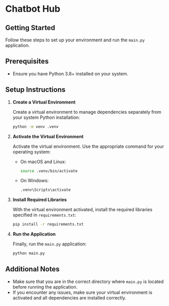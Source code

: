 # Chatbot Hub

## Getting Started

Follow these steps to set up your environment and run the `main.py` application.

## Prerequisites

- Ensure you have Python 3.8+ installed on your system.

## Setup Instructions

1. **Create a Virtual Environment**

   Create a virtual environment to manage dependencies separately from your system Python installation:

   ```bash
   python -m venv .venv
   ```

2. **Activate the Virtual Environment**

   Activate the virtual environment. Use the appropriate command for your operating system:

   - On macOS and Linux:
     ```bash
     source .venv/bin/activate
     ```
   - On Windows:
     ```bash
     .venv\Scripts\activate
     ```

3. **Install Required Libraries**

   With the virtual environment activated, install the required libraries specified in `requirements.txt`:

   ```bash
   pip install -r requirements.txt
   ```

4. **Run the Application**

   Finally, run the `main.py` application:

   ```bash
   python main.py
   ```

## Additional Notes

- Make sure that you are in the correct directory where `main.py` is located before running the application.
- If you encounter any issues, make sure your virtual environment is activated and all dependencies are installed correctly.

